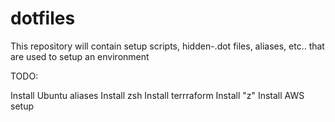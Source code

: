 # dotfiles

This repository will contain setup scripts, hidden-.dot files, aliases, etc.. that are used to setup an environment

TODO:

Install Ubuntu aliases
Install zsh
Install terrraform
Install "z"
Install AWS setup
